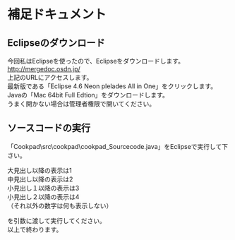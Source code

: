 # 補足ドキュメント

## Eclipseのダウンロード 
今回私はEclipseを使ったので、Eclipseをダウンロードします。  
http://mergedoc.osdn.jp/  
上記のURLにアクセスします。  
最新版である「Eclipse 4.6 Neon plelades All in One」をクリックします。   
Javaの「Mac 64bit Full Edtion」をダウンロードします。   
うまく開かない場合は管理者権限で開いてください。   

## ソースコードの実行
「Cookpad\src\cookpad\cookpad_Sourcecode.java」をEclipseで実行して下さい。  

大見出し以降の表示は1  
中見出し以降の表示は2  
小見出し１以降の表示は3  
小見出し２以降の表示は4  
（それ以外の数字は何も表示しない）  

を引数に渡して実行してください。  
以上で終わります。  
